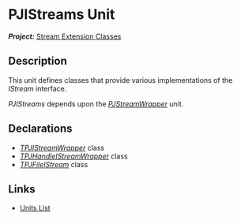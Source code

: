 # PJIStreams Unit

***Project:*** [Stream Extension Classes](../API.md)

## Description

This unit defines classes that provide various implementations of the _IStream_ interface.

_PJIStreams_ depends upon the [_PJStreamWrapper_](./PJStreamWrapper.md) unit.

## Declarations

* [_TPJIStreamWrapper_](./TPJIStreamWrapper.md) class
* [_TPJHandleIStreamWrapper_](./TPJHandleIStreamWrapper.md) class
* [_TPJFileIStream_](./TPJFileIStream.md) class

## Links

* [Units List](./Units.md)
